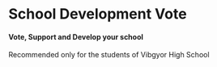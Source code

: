 # School Development Vote
#### Vote, Support and Develop your school

Recommended only for the students of Vibgyor High School
